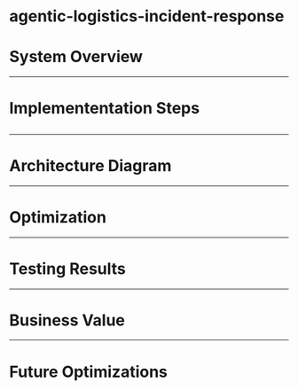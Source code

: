 # agentic-logistics-incident-response

# System Overview

____

# Implemententation Steps

##

____

# Architecture Diagram


____

# Optimization 


____

# Testing Results


____

# Business Value


____

# Future Optimizations

